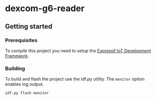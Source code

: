 # dexcom-g6-reader

## Getting started

### Prerequisites

To compile this project you need to setup the [Espressif IoT Development Framework](https://github.com/espressif/esp-idf).

### Building

To build and flash the project use the idf.py utility. The `monitor` option enables log output.
```
idf.py flash monitor
```
